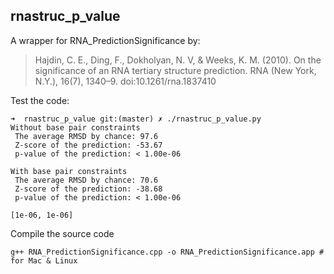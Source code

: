 rnastruc_p_value
-------------------------------------------------------------------------------

A wrapper for RNA_PredictionSignificance by:

> Hajdin, C. E., Ding, F., Dokholyan, N. V, & Weeks, K. M. (2010). On the significance of an RNA tertiary structure prediction. RNA (New York, N.Y.), 16(7), 1340–9. doi:10.1261/rna.1837410

Test the code:

    ➜  rnastruc_p_value git:(master) ✗ ./rnastruc_p_value.py
    Without base pair constraints
     The average RMSD by chance: 97.6 
     Z-score of the prediction: -53.67
     p-value of the prediction: < 1.00e-06
    
    With base pair constraints
     The average RMSD by chance: 70.6 
     Z-score of the prediction: -38.68
     p-value of the prediction: < 1.00e-06
    
    [1e-06, 1e-06]

Compile the source code

    g++ RNA_PredictionSignificance.cpp -o RNA_PredictionSignificance.app # for Mac & Linux



